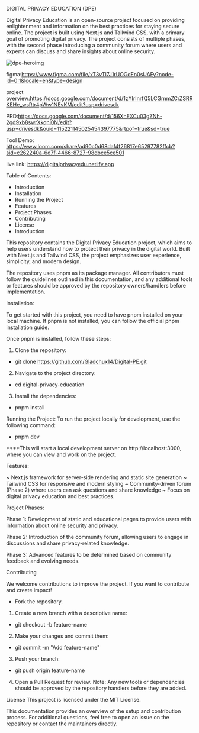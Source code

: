 DIGITAL PRIVACY EDUCATION (DPE)

Digital Privacy Education is an open-source project focused on providing enlightenment and information on the best practices for staying secure online. The project is built using Next.js and Tailwind CSS, with a primary goal of promoting digital privacy. The project consists of multiple phases, with the second phase introducing a community forum where users and experts can discuss and share insights about online security.


![dpe-heroimg](https://github.com/user-attachments/assets/37068bdc-86c2-4ce8-b63c-1ac6b4ed52a8)



figma:https://www.figma.com/file/xT3vTl7J1rUOGdEn0sUAFy?node-id=0:1&locale=en&type=design

project overview:https://docs.google.com/document/d/1zYIrInrfQ5LCGrnmZCrZSRRKEHe_wsRtr4pWw1NEvKM/edit?usp=drivesdk

PRD:https://docs.google.com/document/d/156XhEXCu03gZNh-2gd9xb8swrXkqni0N/edit?usp=drivesdk&ouid=115221145025454397775&rtpof=true&sd=true

Tool Demo: https://www.loom.com/share/ad90c0d68daf4f26817e65297782ffcb?sid=c262240a-6d7f-4466-8727-98dbce5ce501

live link: https://digitalprivacyedu.netlify.app



Table of Contents:
- Introduction
- Installation
- Running the Project
- Features
- Project Phases
- Contributing
- License
- Introduction

This repository contains the Digital Privacy Education project, which aims to help users understand how to protect their privacy in the digital world. Built with Next.js and Tailwind CSS, the project emphasizes user experience, simplicity, and modern design.

The repository uses pnpm as its package manager. All contributors must follow the guidelines outlined in this documentation, and any additional tools or features should be approved by the repository owners/handlers before implementation.

Installation:

To get started with this project, you need to have pnpm installed on your local machine. If pnpm is not installed, you can follow the official pnpm installation guide.

Once pnpm is installed, follow these steps:

1) Clone the repository:
- git clone https://github.com/Gladchux14/Digital-PE.git

2) Navigate to the project directory:
- cd digital-privacy-education

3) Install the dependencies:
- pnpm install

Running the Project:
To run the project locally for development, use the following command:
- pnpm dev

****This will start a local development server on http://localhost:3000, where you can view and work on the project.

Features:

~ Next.js framework for server-side rendering and static site generation
~ Tailwind CSS for responsive and modern styling
~ Community-driven forum (Phase 2) where users can ask questions and share knowledge
~ Focus on digital privacy education and best practices.

Project Phases:

Phase 1: Development of static and educational pages to provide users with information about online security and privacy.

Phase 2: Introduction of the community forum, allowing users to engage in discussions and share privacy-related knowledge.

Phase 3: Advanced features to be determined based on community feedback and evolving needs.

Contributing

We welcome contributions to improve the project. If you want to contribute and create impact!

- Fork the repository.

1) Create a new branch with a descriptive name:
- git checkout -b feature-name

2) Make your changes and commit them:
- git commit -m "Add feature-name"

3) Push your branch:
- git push origin feature-name

4) Open a Pull Request for review.
Note: Any new tools or dependencies should be approved by the repository handlers before they are added.

License
This project is licensed under the MIT License.

This documentation provides an overview of the setup and contribution process. For additional questions, feel free to open an issue on the repository or contact the maintainers directly.

